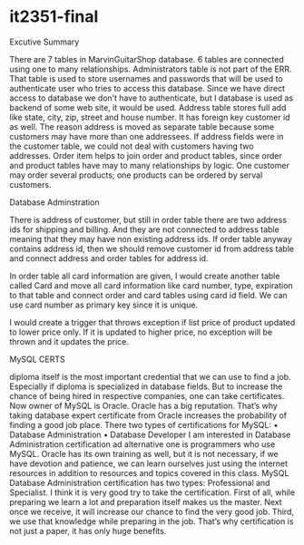 # it2351-final


Excutive Summary

 There are 7 tables in MarvinGuitarShop database. 6 tables are connected using one to many relationships. Administrators table is not part of the ERR. That table is used to store usernames and passwords that will be used to authenticate user who tries to access this database. Since we have direct access to database we don’t have to authenticate, but I database is used as backend of some web site, it would be used.
Address table stores full add like state, city, zip, street and house number. It has foreign key customer id as well. The reason address is moved as separate table because some customers may have more than one addressees.  If address fields were in the customer table, we could not deal with customers having two addresses.
Order item helps to join order and product tables, since order and product tables have may to many relationships by logic. One customer may order several products; one products can be ordered by serval customers. 












Database Adminstration 

There is address of customer, but still in order table there are two address ids for shipping and billing. And they are not connected to address table meaning that they may have non existing address ids. If order table anyway contains address id, then we should remove customer id from address table and connect address and order tables for address id.

In order table all card information are given, I would create another table called Card and move all card information like card number, type, expiration to that table and connect order and card tables using card id field. We can use card number as primary key since it is unique.

I would create a trigger that throws exception if list price of product updated to lower price only. If it is updated to higher price, no exception will be thrown and it updates the price.  
 




MySQL CERTS


diploma itself is the most important credential that we can use to find a job. Especially if diploma is specialized in database fields. But to increase the chance of being hired in respective companies, one can take certificates. Now owner of MySQL is Oracle. Oracle has a big reputation. That’s why taking database expert certificate from Oracle increases the probability of finding a good job place.
There two types of certifications for MySQL:
•	Database Administration
•	Database Developer
I am interested in Database Administration certification ad alternative one is programmers who use MySQL.
Oracle has its own training as well, but it is not necessary, if we have devotion and patience, we can learn ourselves just using the internet resources in addition to resources and topics covered in this class.
MySQL Database Administration certification has two types: Professional and Specialist. I think it is very good try to take the certification. First of all, while preparing we learn a lot and preparation itself makes us the master. Next once we receive, it will increase our chance to find the very good job. Third, we use that knowledge while preparing in the job. That’s why certification is not just a paper, it has only huge benefits.


